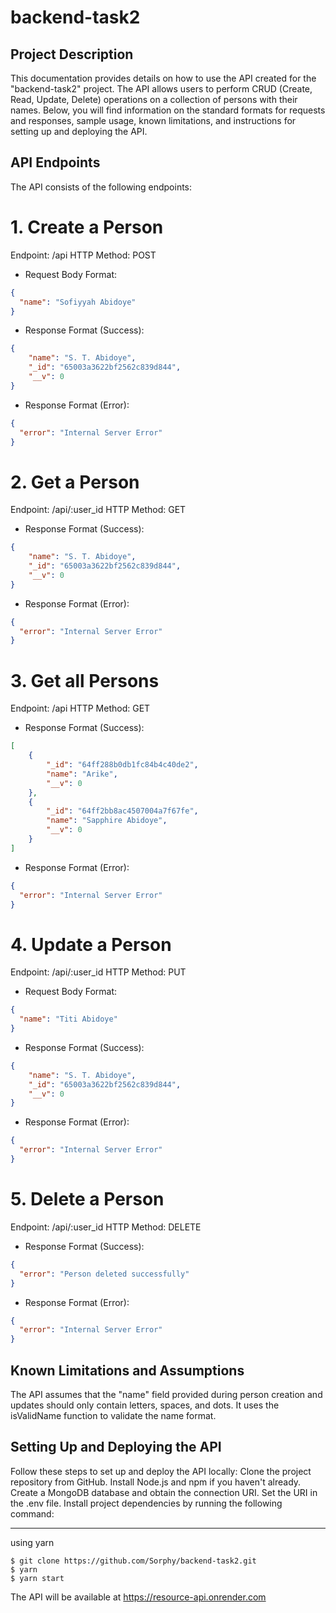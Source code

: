 # backend-task2
## Project Description
This documentation provides details on how to use the API created for the "backend-task2" project. The API allows users to perform CRUD (Create, Read, Update, Delete) operations on a collection of persons with their names. Below, you will find information on the standard formats for requests and responses, sample usage, known limitations, and instructions for setting up and deploying the API.


## API Endpoints
The API consists of the following endpoints:
# 1. Create a Person
Endpoint: /api
HTTP Method: POST
*  Request Body Format:
```json
{
  "name": "Sofiyyah Abidoye"
}
```

* Response Format (Success):
```json
{
    "name": "S. T. Abidoye",
    "_id": "65003a3622bf2562c839d844",
    "__v": 0
}
```

* Response Format (Error):
```json
{
  "error": "Internal Server Error"
}
```
# 2.  Get a Person
Endpoint: /api/:user_id
HTTP Method: GET
* Response Format (Success):
```json
{
    "name": "S. T. Abidoye",
    "_id": "65003a3622bf2562c839d844",
    "__v": 0
}
```
* Response Format (Error):
```json
{
  "error": "Internal Server Error"
}
```
# 3.  Get all Persons
Endpoint: /api
HTTP Method: GET
* Response Format (Success):
```json
[
    {
        "_id": "64ff288b0db1fc84b4c40de2",
        "name": "Arike",
        "__v": 0
    },
    {
        "_id": "64ff2bb8ac4507004a7f67fe",
        "name": "Sapphire Abidoye",
        "__v": 0
    }
]
```
* Response Format (Error):
```json
{
  "error": "Internal Server Error"
}
```
# 4. Update a Person
Endpoint: /api/:user_id
HTTP Method: PUT
*  Request Body Format:
```json
{
  "name": "Titi Abidoye"
}
```
* Response Format (Success):
```json
{
    "name": "S. T. Abidoye",
    "_id": "65003a3622bf2562c839d844",
    "__v": 0
}
```
* Response Format (Error):
```json
{
  "error": "Internal Server Error"
}
```
# 5. Delete a Person
Endpoint: /api/:user_id
HTTP Method: DELETE
* Response Format (Success):
```json
{
  "error": "Person deleted successfully"
}
```
* Response Format (Error):
```json
{
  "error": "Internal Server Error"
}
```
## Known Limitations and Assumptions
The API assumes that the "name" field provided during person creation and updates should only contain letters, spaces, and dots. It uses the isValidName function to validate the name format.


## Setting Up and Deploying the API
Follow these steps to set up and deploy the API locally:
Clone the project repository from GitHub.
Install Node.js and npm if you haven't already.
Create a MongoDB database and obtain the connection URI. Set the URI in the .env file.
Install project dependencies by running the following command:
***
using yarn 
```
$ git clone https://github.com/Sorphy/backend-task2.git
$ yarn 
$ yarn start
```

The API will be available at https://resource-api.onrender.com
